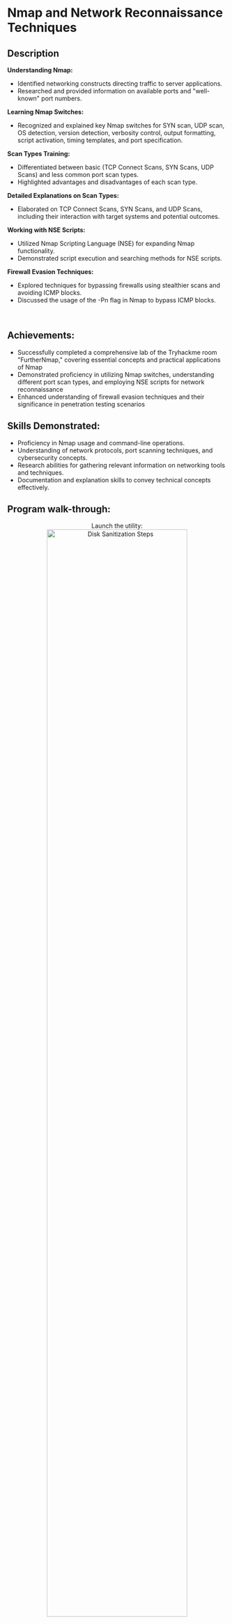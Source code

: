 <h1>Nmap and Network Reconnaissance Techniques</h1>

<h2>Description</h2>

<b> Understanding Nmap:</b>

- Identified networking constructs directing traffic to server applications.
- Researched and provided information on available ports and "well-known" port numbers.

<b> Learning Nmap Switches:</b>
- Recognized and explained key Nmap switches for SYN scan, UDP scan, OS detection, version detection, verbosity control, output formatting, script activation, timing templates, and port specification.

<b> Scan Types Training:</b>

- Differentiated between basic (TCP Connect Scans, SYN Scans, UDP Scans) and less common port scan types.
- Highlighted advantages and disadvantages of each scan type.

<b> Detailed Explanations on Scan Types:</b>

- Elaborated on TCP Connect Scans, SYN Scans, and UDP Scans, including their interaction with target systems and potential outcomes.

<b> Working with NSE Scripts:</b>

- Utilized Nmap Scripting Language (NSE) for expanding Nmap functionality.
- Demonstrated script execution and searching methods for NSE scripts.

<b> Firewall Evasion Techniques:</b>

- Explored techniques for bypassing firewalls using stealthier scans and avoiding ICMP blocks.
- Discussed the usage of the -Pn flag in Nmap to bypass ICMP blocks.
<br />


<h2>Achievements:</h2>

- Successfully completed a comprehensive lab of the Tryhackme room "FurtherNmap," covering essential concepts and practical applications of Nmap
- Demonstrated proficiency in utilizing Nmap switches, understanding different port scan types, and employing NSE scripts for network reconnaissance
- Enhanced understanding of firewall evasion techniques and their significance in penetration testing scenarios

<h2>Skills Demonstrated: </h2>

- Proficiency in Nmap usage and command-line operations.
- Understanding of network protocols, port scanning techniques, and cybersecurity concepts.
- Research abilities for gathering relevant information on networking tools and techniques.
- Documentation and explanation skills to convey technical concepts effectively.

<h2>Program walk-through:</h2>

<p align="center">
Launch the utility: <br/>
<img src="https://i.imgur.com/62TgaWL.png" height="80%" width="80%" alt="Disk Sanitization Steps"/>
<br />
<br />
Select the disk:  <br/>
<img src="https://i.imgur.com/tcTyMUE.png" height="80%" width="80%" alt="Disk Sanitization Steps"/>
<br />
<br />
Enter the number of passes: <br/>
<img src="https://i.imgur.com/nCIbXbg.png" height="80%" width="80%" alt="Disk Sanitization Steps"/>
<br />
<br />
Confirm your selection:  <br/>
<img src="https://i.imgur.com/cdFHBiU.png" height="80%" width="80%" alt="Disk Sanitization Steps"/>
<br />
<br />
Wait for process to complete (may take some time):  <br/>
<img src="https://i.imgur.com/JL945Ga.png" height="80%" width="80%" alt="Disk Sanitization Steps"/>
<br />
<br />
Sanitization complete:  <br/>
<img src="https://i.imgur.com/K71yaM2.png" height="80%" width="80%" alt="Disk Sanitization Steps"/>
<br />
<br />
Observe the wiped disk:  <br/>
<img src="https://i.imgur.com/AeZkvFQ.png" height="80%" width="80%" alt="Disk Sanitization Steps"/>
</p>

<!--
 ```diff
- text in red
+ text in green
! text in orange
# text in gray
@@ text in purple (and bold)@@
```
--!>
